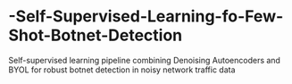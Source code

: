 # -Self-Supervised-Learning-fo-Few-Shot-Botnet-Detection
Self-supervised learning pipeline combining Denoising Autoencoders and BYOL for robust botnet detection in noisy network traffic data
